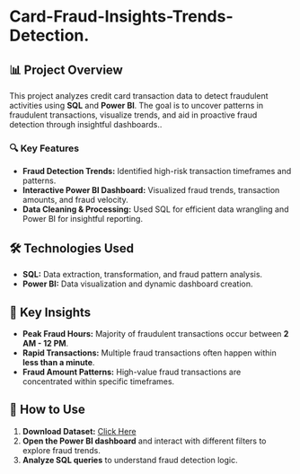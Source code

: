# Card-Fraud-Insights-Trends-Detection.

## 📊 Project Overview
This project analyzes credit card transaction data to detect fraudulent activities using **SQL** and **Power BI**. The goal is to uncover patterns in fraudulent transactions, visualize trends, and aid in proactive fraud detection through insightful dashboards.. 

### 🔍 Key Features
- **Fraud Detection Trends:** Identified high-risk transaction timeframes and patterns.
- **Interactive Power BI Dashboard:** Visualized fraud trends, transaction amounts, and fraud velocity.
- **Data Cleaning & Processing:** Used SQL for efficient data wrangling and Power BI for insightful reporting.

## 🛠️ Technologies Used
- **SQL:** Data extraction, transformation, and fraud pattern analysis.
- **Power BI:** Data visualization and dynamic dashboard creation.

## 🚀 Key Insights
- **Peak Fraud Hours:** Majority of fraudulent transactions occur between **2 AM - 12 PM**.
- **Rapid Transactions:** Multiple fraud transactions often happen within **less than a minute**.
- **Fraud Amount Patterns:** High-value fraud transactions are concentrated within specific timeframes.

## 📌 How to Use
1.  **Download Dataset:** [Click Here](https://www.kaggle.com/datasets/mlg-ulb/creditcardfraud)
2. **Open the Power BI dashboard** and interact with different filters to explore fraud trends.
3. **Analyze SQL queries** to understand fraud detection logic.

